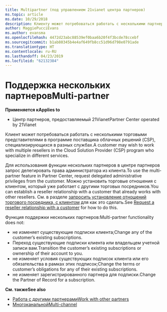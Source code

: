 ```yaml
---
title: Multipartner (под управлением 21vianet центра партнеров)
ms.topic: article
ms.date: 10/29/2018
description: Клиенту может потребоваться работать с несколькими партнерами в рамках программы поставщиков облачных решений, специализирующимися на разных услугах.
author: MaggiePucciEvans
ms.author: evansma
ms.openlocfilehash: 4472d23abc88539ef0baa6b20f4f3bcde78ccebf
ms.sourcegitcommit: b1ab80345b4e4af649fb8cc51d96d798e0791ade
ms.translationtype: HT
ms.contentlocale: ru-RU
ms.lasthandoff: 04/23/2019
ms.locfileid: "62132384"
---
```

# <a name="multi-partner"></a><span data-ttu-id="aa11f-103">Поддержка нескольких партнеров</span><span class="sxs-lookup"><span data-stu-id="aa11f-103">Multi-partner</span></span>

<span data-ttu-id="aa11f-104">**Применяется к**</span><span class="sxs-lookup"><span data-stu-id="aa11f-104">**Applies to**</span></span>

-   <span data-ttu-id="aa11f-105">Центр партнеров, предоставляемый 21Vianet</span><span class="sxs-lookup"><span data-stu-id="aa11f-105">Partner Center operated by 21Vianet</span></span>


<span data-ttu-id="aa11f-106">Клиент может потребоваться работать с несколькими торговыми представителями в программе поставщика облачных решений (CSP), специализирующихся в разных службах.</span><span class="sxs-lookup"><span data-stu-id="aa11f-106">A customer may wish to work with multiple resellers in the Cloud Solution Provider (CSP) program who specialize in different services.</span></span>

<span data-ttu-id="aa11f-107">Для использования функции нескольких партнеров в центре партнеров запрос делегировать права администратора из клиента.</span><span class="sxs-lookup"><span data-stu-id="aa11f-107">To use the multi-partner feature in Partner Center, request delegated administrative privileges from the customer.</span></span> <span data-ttu-id="aa11f-108">Можно установить торговые отношения с клиентом, который уже работает с другими торговых посредников.</span><span class="sxs-lookup"><span data-stu-id="aa11f-108">You can establish a reseller relationship with a customer that already works with other resellers.</span></span> <span data-ttu-id="aa11f-109">См. в разделе [запросить установление отношений торгового посредника, с клиентом](request-a-relationship-with-a-customer.md) для как это сделать.</span><span class="sxs-lookup"><span data-stu-id="aa11f-109">See [Request a reseller relationship with a customer](request-a-relationship-with-a-customer.md) for how to do this.</span></span>

<span data-ttu-id="aa11f-110">Функция поддержки нескольких партнеров:</span><span class="sxs-lookup"><span data-stu-id="aa11f-110">Multi-partner functionality does not:</span></span>

-   <span data-ttu-id="aa11f-111">не изменяет существующие подписки клиента;</span><span class="sxs-lookup"><span data-stu-id="aa11f-111">Change any of the customer’s existing subscriptions.</span></span>
-   <span data-ttu-id="aa11f-112">Переход существующие подписки клиента или владельцем учетной записи вам.</span><span class="sxs-lookup"><span data-stu-id="aa11f-112">Transition the customer’s existing subscriptions or ownership of their account to you.</span></span>
-   <span data-ttu-id="aa11f-113">не изменяет условия существующих подписок клиента или его обязательства в рамках этих подписок;</span><span class="sxs-lookup"><span data-stu-id="aa11f-113">Change the terms or customer’s obligations for any of their existing subscriptions.</span></span>
-   <span data-ttu-id="aa11f-114">не изменяет зарегистрированного партнера для подписки.</span><span class="sxs-lookup"><span data-stu-id="aa11f-114">Change the Partner of Record for a subscription.</span></span>

<span data-ttu-id="aa11f-115">**См. также**</span><span class="sxs-lookup"><span data-stu-id="aa11f-115">**See also**</span></span>

-   [<span data-ttu-id="aa11f-116">Работа с другими партнерами</span><span class="sxs-lookup"><span data-stu-id="aa11f-116">Work with other partners</span></span>](work-with-other-partners.md)
-   [<span data-ttu-id="aa11f-117">Многоканальной</span><span class="sxs-lookup"><span data-stu-id="aa11f-117">Multi-channel</span></span>](multichannel.md)

 




